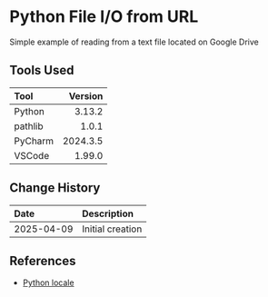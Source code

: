 # Python File I/O from URL
Simple example of reading from a text file located on Google Drive

## Tools Used

| Tool    |  Version |
|:--------|---------:|
| Python  |   3.13.2 |
| pathlib |    1.0.1 |
| PyCharm | 2024.3.5 |
| VSCode  |   1.99.0 |

## Change History

| Date       | Description      |
|:-----------|:-----------------|
| 2025-04-09 | Initial creation |

## References
* [Python locale](https://docs.python.org/3/library/locale.html)